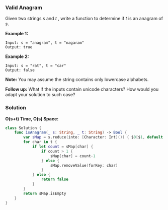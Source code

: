 
### Valid Anagram

Given two strings *s* and *t* , write a function to determine if *t* is an anagram of *s*.

__Example 1:__
```
Input: s = "anagram", t = "nagaram"
Output: true
```
__Example 2:__
```
Input: s = "rat", t = "car"
Output: false
```

__Note:__
You may assume the string contains only lowercase alphabets.

__Follow up:__
What if the inputs contain unicode characters? How would you adapt your solution to such case?

### Solution
__O(s+t) Time, O(s) Space:__
```Swift
class Solution {
    func isAnagram(_ s: String, _ t: String) -> Bool {
        var sMap = s.reduce(into: [Character: Int]()) { $0[$1, default: 0]+=1 }
        for char in t {
            if let count = sMap[char] {
                if count > 1 {
                    sMap[char] = count-1
                } else {
                    sMap.removeValue(forKey: char)
                }
            } else {
                return false
            }
        }
        return sMap.isEmpty
    }
}
```